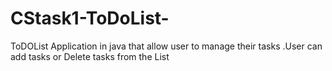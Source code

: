 # CStask1-ToDoList-
ToDOList Application in java that allow user to manage their tasks .User can add tasks or Delete tasks from the List 

